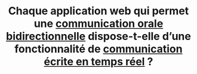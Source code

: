 ---
title: Chaque application web qui permet une [communication orale bidirectionnelle](#application-web-de-communication-orale-bidirectionnelle) dispose-t-elle d’une fonctionnalité de [communication écrite en temps réel](#communication-ecrite-en-temps-reel) ?
---